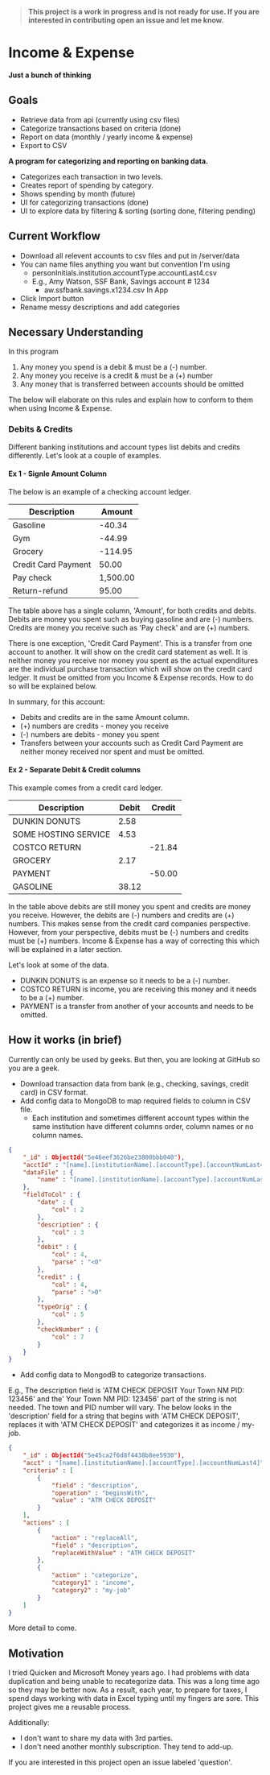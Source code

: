 > **This project is a work in progress and is not ready for use. If you are interested in contributing open an issue and let me know.**

# Income & Expense

**Just a bunch of thinking**

## Goals
- Retrieve data from api (currently using csv files)
- Categorize transactions based on criteria (done)
- Report on data (monthly / yearly income & expense)
- Export to CSV

**A program for categorizing and reporting on banking data.**

- Categorizes each transaction in two levels.
- Creates report of spending by category.
- Shows spending by month (future)
- UI for categorizing transactions (done)
- UI to explore data by filtering & sorting (sorting done, filtering pending)

## Current Workflow
- Download all relevent accounts to csv files and put in /server/data
- You can name files anything you want but convention I'm using
  - personInitials.institution.accountType.accountLast4.csv
  - E.g., Amy Watson, SSF Bank, Savings account # 1234
    - aw.ssfbank.savings.x1234.csv
In App
- Click Import button
- Rename messy descriptions and add categories


## Necessary Understanding

In this program
1. Any money you spend is a debit & must be a (-) number.
2. Any money you receive is a credit & must be a (+) number
3. Any money that is transferred between accounts should be omitted

The below will elaborate on this rules and explain how to conform to them when using Income & Expense.

### Debits & Credits

Different banking institutions and account types list debits and credits differently. Let's look at a couple of examples.

#### Ex 1 - Signle Amount Column

The below is an example of a checking account ledger.

| Description         | Amount  |
|---------------------|---------|
| Gasoline            |  -40.34 |
| Gym                 |  -44.99 |
| Grocery             | -114.95 |
| Credit Card Payment |   50.00 |
| Pay check           |1,500.00 |
| Return-refund       |   95.00 |

The table above has a single column, 'Amount', for both credits and debits. Debits are money you spent such as buying gasoline and are (-) numbers. Credits are money you receive such as 'Pay check' and are (+) numbers.

There is one exception, 'Credit Card Payment'. This is a transfer from one account to another. It will show on the credit card statement as well. It is neither money you receive nor money you spent as the actual expenditures are the individual purchase transaction which will show on the credit card ledger. It must be omitted from you Income & Expense records. How to do so will be explained below.

In summary, for this account:
- Debits and credits are in the same Amount column.
- (+) numbers are credits - money you receive
- (-) numbers are debits - money you spent
- Transfers between your accounts such as Credit Card Payment are neither money received nor spent and must be omitted.

#### Ex 2 - Separate Debit & Credit columns

This example comes from a credit card ledger.

| Description          | Debit | Credit |
|----------------------|-------|--------|
| DUNKIN DONUTS        | 2.58  |        |
| SOME HOSTING SERVICE | 4.53  |        |
| COSTCO RETURN        |       | -21.84 |
| GROCERY              | 2.17  |        |
| PAYMENT              |       | -50.00 |
| GASOLINE             | 38.12 |        |

In the table above debits are still money you spent and credits are money you receive. However, the debits are (-) numbers and credits are (+) numbers. This makes sense from the credit card companies perspective. However, from your perspective, debits must be (-) numbers and credits must be (+) numbers. Income & Expense has a way of correcting this which will be explained in a later section.

Let's look at some of the data.
- DUNKIN DONUTS is an expense so it needs to be a (-) number.
- COSTCO RETURN is income, you are receiving this money and it needs to be a (+) number.
- PAYMENT is a transfer from another of your accounts and needs to be omitted.




## How it works (in brief)

Currently can only be used by geeks. But then, you are looking at GitHub so you are a geek.

- Download transaction data from bank (e.g., checking, savings, credit card) in CSV format.
- Add config data to MongoDB to map required fields to column in CSV file.
  - Each institution and sometimes different account types within the same institution have different columns order, column names or no column names.

```json
{
    "_id" : ObjectId("5e46eef3626be23800bbb040"),
    "acctId" : "[name].[institutionName].[accountType].[accountNumLast4]",
    "dataFile" : {
        "name" : "[name].[institutionName].[accountType].[accountNumLast4].csv"
    },
    "fieldToCol" : {
        "date" : {
            "col" : 2
        },
        "description" : {
            "col" : 3
        },
        "debit" : {
            "col" : 4,
            "parse" : "<0"
        },
        "credit" : {
            "col" : 4,
            "parse" : ">0"
        },
        "typeOrig" : {
            "col" : 5
        },
        "checkNumber" : {
            "col" : 7
        }
    }
}
```

- Add config data to MongodB to categorize transactions.

E.g., The description field is 'ATM CHECK DEPOSIT Your Town NM PID: 123456' and the' Your Town NM PID: 123456' part of the string is not needed. The town and PID number will vary. The below looks in the 'description' field for a string that begins with 'ATM CHECK DEPOSIT', replaces it with 'ATM CHECK DEPOSIT' and categorizes it as income / my-job.

```json
{
    "_id" : ObjectId("5e45ca2f6d8f4438b8ee5930"),
    "acct" : "[name].[institutionName].[accountType].[accountNumLast4]",
    "criteria" : [
        {
            "field" : "description",
            "operation" : "beginsWith",
            "value" : "ATM CHECK DEPOSIT"
        }
    ],
    "actions" : [
        {
            "action" : "replaceAll",
            "field" : "description",
            "replaceWithValue" : "ATM CHECK DEPOSIT"
        },
        {
            "action" : "categorize",
            "category1" : "income",
            "category2" : "my-job"
        }
    ]
}
```

More detail to come.

## Motivation

I tried Quicken and Microsoft Money years ago. I had problems with data duplication and being unable to recategorize data. This was a long time ago so they may be better now. As a result, each year, to prepare for taxes, I spend days working with data in Excel typing until my fingers are sore. This project gives me a reusable process.

Additionally:
- I don't want to share my data with 3rd parties.
- I don't need another monthly subscription. They tend to add-up.

If you are interested in this project open an issue labeled 'question'.
